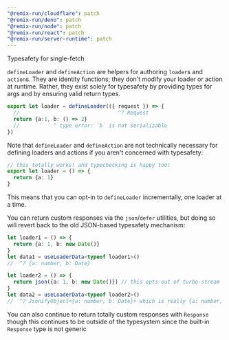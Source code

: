 ```yaml
---
"@remix-run/cloudflare": patch
"@remix-run/deno": patch
"@remix-run/node": patch
"@remix-run/react": patch
"@remix-run/server-runtime": patch
---
```


Typesafety for single-fetch

`defineLoader` and `defineAction` are helpers for authoring `loader`s and `action`s.
They are identity functions; they don't modify your loader or action at runtime.
Rather, they exist solely for typesafety by providing types for args and by ensuring valid return types.

```ts
export let loader = defineLoader(({ request }) => {
  //                                ^? Request
  return {a:1, b: () => 2}
  //           ^ type error: `b` is not serializable
})
```

Note that `defineLoader` and `defineAction` are not technically necessary for defining loaders and actions if you aren't concerned with typesafety:

```ts
// this totally works! and typechecking is happy too!
export let loader = () => {
  return {a: 1}
}
```

This means that you can opt-in to `defineLoader` incrementally, one loader at a time.

You can return custom responses via the `json`/`defer` utilities, but doing so will revert back to the old JSON-based typesafety mechanism:

```ts
let loader1 = () => {
  return {a: 1, b: new Date()}
}
let data1 = useLoaderData<typeof loader1>()
//  ^? {a: number, b: Date}

let loader2 = () => {
  return json({a: 1, b: new Date()}) // this opts-out of turbo-stream
}
let data2 = useLoaderData<typeof loader2>()
//  ^? JsonifyObject<{a: number, b: Date}> which is really {a: number, b: string}
```

You can also continue to return totally custom responses with `Response` though this continues to be outside of the typesystem since the built-in `Response` type is not generic
